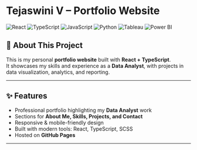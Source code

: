 # Tejaswini V – Portfolio Website

![React](https://img.shields.io/badge/React-20232A?style=for-the-badge&logo=react&logoColor=61DAFB) 
![TypeScript](https://img.shields.io/badge/typescript-%23007ACC.svg?style=for-the-badge&logo=typescript&logoColor=white) 
![JavaScript](https://img.shields.io/badge/JavaScript-323330?style=for-the-badge&logo=javascript&logoColor=F7DF1E) 
![Python](https://img.shields.io/badge/Python-3776AB?style=for-the-badge&logo=python&logoColor=white) 
![Tableau](https://img.shields.io/badge/Tableau-E97627?style=for-the-badge&logo=tableau&logoColor=white) 
![Power BI](https://img.shields.io/badge/PowerBI-F2C811?style=for-the-badge&logo=powerbi&logoColor=black) 

## 🌟 About This Project

This is my personal **portfolio website** built with **React + TypeScript**.  
It showcases my skills and experience as a **Data Analyst**, with projects in data visualization, analytics, and reporting.


---

## ✨ Features

- Professional portfolio highlighting my **Data Analyst** work  
- Sections for **About Me, Skills, Projects, and Contact**  
- Responsive & mobile-friendly design  
- Built with modern tools: React, TypeScript, SCSS  
- Hosted on **GitHub Pages**

---

